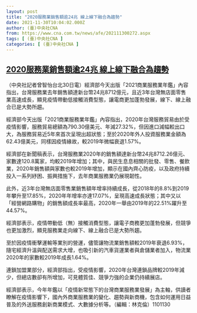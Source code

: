 ```yaml
---
layout: post
title: "2020服務業銷售額逾24兆 線上線下融合為趨勢"
date: 2021-11-30T10:04:02.000Z
author: (臺)中央社CNA
from: https://www.cna.com.tw/news/afe/202111300272.aspx
tags: [ (臺)中央社CNA ]
categories: [ (臺)中央社CNA ]
---
```

<!--1638266642000-->
[2020服務業銷售額逾24兆 線上線下融合為趨勢](https://www.cna.com.tw/news/afe/202111300272.aspx)
------

<div>
<div></div><div><p>（中央社記者曾智怡台北30日電）經濟部今天出版「2021商業服務業年鑑」內容指出，台灣服務業去年銷售額達新台幣24兆8712億元，且近3年台灣無店面零售業高速成長，顯見疫情帶動低接觸消費型態，讓電商更加蓬勃發展，線下、線上融合已是大勢所趨。</p><p>經濟部今天出版「2021商業服務業年鑑」內容指出，2020年台灣服務貿易由於受疫情影響，服務貿易總額為790.30億美元、年減27.32%，但因進口減幅較出口大，為服務貿易近5年來首次呈現出超狀態；至於2020年外人投資服務業金額為62.43億美元，同樣因疫情緣故，較2019年微幅衰退1.57%。</p><p>經濟部在新聞稿表示，台灣服務業2020年的銷售額達新台幣24兆8712.26億元、家數達120.8萬家，均較2019年增加；其中，與民生息息相關的批發、零售、餐飲業，2020年銷售額與家數也較2019年增加，顯示在國內齊心防疫，以及政府持續投入一系列紓困、振興措施下，去年商業服務業仍展現韌性。</p><p>此外，近3年台灣無店面零售業銷售額年增率持續成長，從2018年的8.8%到2019年攀升至17.85%，2020年年增率亦達17.07%，呈現高速成長狀態；其中又以「經營網路購物」的銷售額成長率最高，2020年一舉由2019年的22.51%躍升至44.57%。</p><p>經濟部表示，疫情帶動低（無）接觸消費型態，讓電子商務更加蓬勃發展，但競爭也更加激烈，顯見服務業走向線下、線上融合已是大勢所趨。</p><p>至於因疫情衝擊運輸等業別的營運，儘管讓物流業銷售額較2019年衰退6.93%，隨宅經濟升溫與配送需求大增，也吸引新的汽車貨運業者與倉儲業者加入，物流業2020年的家數較2019年成長1.64%。</p><p>連鎖加盟業部分，經濟部指出，受疫情影響，2020年台灣連鎖品牌較2019年減少，但總店數卻有所增加，可見體質佳、競爭力強的企業仍持續展店。</p><p>經濟部表示，今年年鑑以「疫情新常態下的台灣商業服務業發展」為主軸，供讀者瞭解在疫情影響下，國內外商業服務業的變化、趨勢與新商機，包含如何運用日益普及的外送服務創新商業模式、大數據分析等。（編輯：林克倫）1101130</p></div>
</div>
